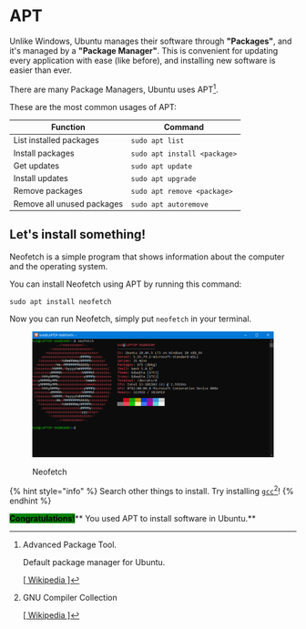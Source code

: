 # APT

Unlike Windows, Ubuntu manages their software through **"Packages"**, and it's managed by a **"Package Manager"**. This is convenient for updating every application with ease (like before), and installing new software is easier than ever.

There are many Package Managers, Ubuntu uses APT[^1].

These are the most common usages of APT:

| Function                   | Command                      |
| -------------------------- | ---------------------------- |
| List installed packages    | `sudo apt list`              |
| Install packages           | `sudo apt install <package>` |
| Get updates                | `sudo apt update`            |
| Install updates            | `sudo apt upgrade`           |
| Remove packages            | `sudo apt remove <package>`  |
| Remove all unused packages | `sudo apt autoremove`        |

## Let's install something!

Neofetch is a simple program that shows information about the computer and the operating system.

You can install Neofetch using APT by running this command:

```
sudo apt install neofetch
```

Now you can run Neofetch, simply put `neofetch` in your terminal.

<figure><img src="../../.gitbook/assets/wsl_neof.png" alt=""><figcaption><p>Neofetch</p></figcaption></figure>

{% hint style="info" %}
Search other things to install. Try installing [`gcc`](#user-content-fn-2)[^2]!
{% endhint %}

&#x20;<mark style="background-color:green;">**Congratulations!**</mark>**  You used APT to install software in Ubuntu.**

[^1]: Advanced Package Tool.

    Default package manager for Ubuntu.

    [\[ Wikipedia \]](https://en.wikipedia.org/wiki/APT\_\(software\))

[^2]: GNU Compiler Collection

    [\[ Wikipedia \]](https://en.wikipedia.org/wiki/GNU\_Compiler\_Collection)
